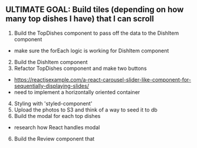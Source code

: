 ## ULTIMATE GOAL: Build tiles (depending on how many top dishes I have) that I can scroll

1. Build the TopDishes component to pass off the data to the DishItem component

- make sure the forEach logic is working for DishItem component

2. Build the DishItem component
3. Refactor TopDishes component and make two buttons

- https://reactjsexample.com/a-react-carousel-slider-like-component-for-sequentially-displaying-slides/
- need to implement a horizontally oriented container

4. Styling with 'styled-component'
5. Upload the photos to S3 and think of a way to seed it to db
6. Build the modal for each top dishes

- research how React handles modal

6. Build the Review component that
